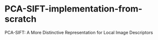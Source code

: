# PCA-SIFT-implementation-from-scratch

PCA-SIFT: A More Distinctive Representation for Local Image Descriptors
